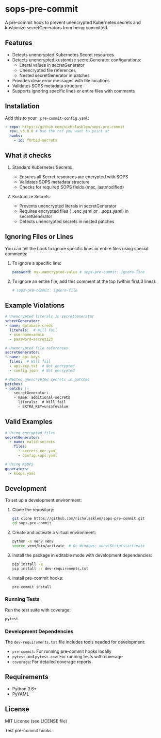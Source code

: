 # sops-pre-commit

A pre-commit hook to prevent unencrypted Kubernetes secrets and kustomize secretGenerators from being committed.

## Features

- Detects unencrypted Kubernetes Secret resources
- Detects unencrypted kustomize secretGenerator configurations:
  - Literal values in secretGenerator
  - Unencrypted file references
  - Nested secretGenerator in patches
- Provides clear error messages with file locations
- Validates SOPS metadata structure
- Supports ignoring specific lines or entire files with comments

## Installation

Add this to your `.pre-commit-config.yaml`:

```yaml
- repo: https://github.com/nicholasklem/sops-pre-commit
  rev: v3.0.0 # Use the ref you want to point at
  hooks:
    - id: forbid-secrets
```

## What it checks

1. Standard Kubernetes Secrets:

   - Ensures all Secret resources are encrypted with SOPS
   - Validates SOPS metadata structure
   - Checks for required SOPS fields (mac, lastmodified)

2. Kustomize Secrets:
   - Prevents unencrypted literals in secretGenerator
   - Requires encrypted files (_.enc.yaml or _.sops.yaml) in secretGenerator
   - Detects unencrypted secrets in nested patches

## Ignoring Files or Lines

You can tell the hook to ignore specific lines or entire files using special comments:

1. To ignore a specific line:

   ```yaml
   password: my-unencrypted-value # sops-pre-commit: ignore-line
   ```

2. To ignore an entire file, add this comment at the top (within first 3 lines):
   ```yaml
   # sops-pre-commit: ignore-file
   ```

## Example Violations

```yaml
# Unencrypted literals in secretGenerator
secretGenerator:
- name: database-creds
  literals:  # Will fail
  - username=admin
  - password=secret123

# Unencrypted file references
secretGenerator:
- name: api-keys
  files:  # Will fail
  - api-key.txt  # Not encrypted
  - config.json  # Not encrypted

# Nested unencrypted secrets in patches
patches:
- patch: |-
    secretGenerator:
    - name: additional-secrets
      literals:  # Will fail
      - EXTRA_KEY=unsafevalue
```

## Valid Examples

```yaml
# Using encrypted files
secretGenerator:
  - name: valid-secrets
    files:
      - secrets.enc.yaml
      - config.sops.yaml

# Using KSOPS
generators:
  - ksops.yaml
```

## Development

To set up a development environment:

1. Clone the repository:

   ```bash
   git clone https://github.com/nicholasklem/sops-pre-commit.git
   cd sops-pre-commit
   ```

2. Create and activate a virtual environment:

   ```bash
   python -m venv venv
   source venv/bin/activate  # On Windows: venv\Scripts\activate
   ```

3. Install the package in editable mode with development dependencies:

   ```bash
   pip install -e .
   pip install -r dev-requirements.txt
   ```

4. Install pre-commit hooks:
   ```bash
   pre-commit install
   ```

### Running Tests

Run the test suite with coverage:

```bash
pytest
```

### Development Dependencies

The `dev-requirements.txt` file includes tools needed for development:

- `pre-commit`: For running pre-commit hooks locally
- `pytest` and `pytest-cov`: For running tests with coverage
- `coverage`: For detailed coverage reports

## Requirements

- Python 3.6+
- PyYAML

## License

MIT License (see LICENSE file)

Test pre-commit hooks
